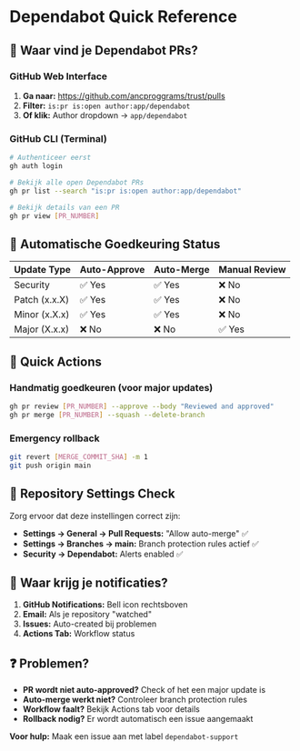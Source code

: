 
# Dependabot Quick Reference

## 🎯 Waar vind je Dependabot PRs?

### GitHub Web Interface
1. **Ga naar:** https://github.com/ancproggrams/trust/pulls
2. **Filter:** `is:pr is:open author:app/dependabot`
3. **Of klik:** Author dropdown → `app/dependabot`

### GitHub CLI (Terminal)
```bash
# Authenticeer eerst
gh auth login

# Bekijk alle open Dependabot PRs
gh pr list --search "is:pr is:open author:app/dependabot"

# Bekijk details van een PR
gh pr view [PR_NUMBER]
```

## 🤖 Automatische Goedkeuring Status

| Update Type | Auto-Approve | Auto-Merge | Manual Review |
|-------------|--------------|------------|---------------|
| Security    | ✅ Yes       | ✅ Yes     | ❌ No         |
| Patch (x.x.X) | ✅ Yes    | ✅ Yes     | ❌ No         |
| Minor (x.X.x) | ✅ Yes    | ✅ Yes     | ❌ No         |
| Major (X.x.x) | ❌ No     | ❌ No      | ✅ Yes        |

## 🚀 Quick Actions

### Handmatig goedkeuren (voor major updates)
```bash
gh pr review [PR_NUMBER] --approve --body "Reviewed and approved"
gh pr merge [PR_NUMBER] --squash --delete-branch
```

### Emergency rollback
```bash
git revert [MERGE_COMMIT_SHA] -m 1
git push origin main
```

## 📍 Repository Settings Check

Zorg ervoor dat deze instellingen correct zijn:
- **Settings → General → Pull Requests:** "Allow auto-merge" ✅
- **Settings → Branches → main:** Branch protection rules actief ✅
- **Security → Dependabot:** Alerts enabled ✅

## 🔔 Waar krijg je notificaties?

1. **GitHub Notifications:** Bell icon rechtsboven
2. **Email:** Als je repository "watched"
3. **Issues:** Auto-created bij problemen
4. **Actions Tab:** Workflow status

## ❓ Problemen?

- **PR wordt niet auto-approved?** Check of het een major update is
- **Auto-merge werkt niet?** Controleer branch protection rules
- **Workflow faalt?** Bekijk Actions tab voor details
- **Rollback nodig?** Er wordt automatisch een issue aangemaakt

**Voor hulp:** Maak een issue aan met label `dependabot-support`
